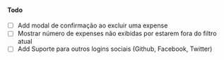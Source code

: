 #### Todo
- [ ] Add modal de confirmação ao excluir uma expense
- [ ] Mostrar número de expenses não exibidas por estarem fora do filtro atual
- [ ] Add Suporte para outros logins sociais (Github, Facebook, Twitter)
